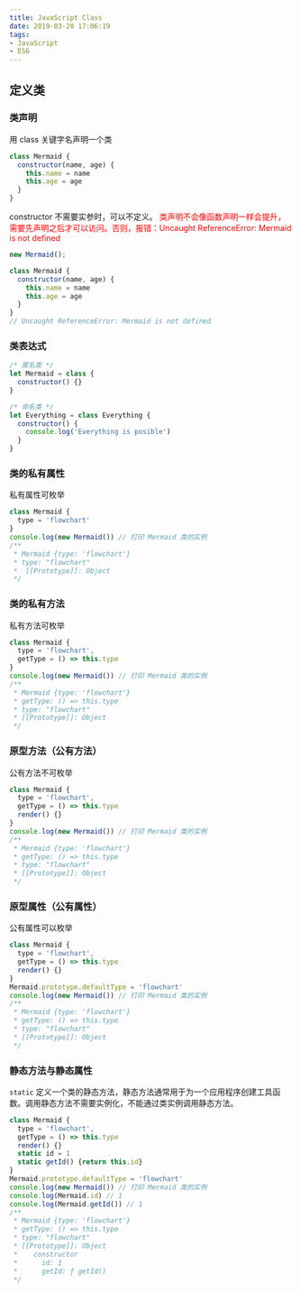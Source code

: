 ```yaml
---
title: JavaScript Class
date: 2019-03-20 17:06:19
tags:
- JavaScript
- ES6
---
```


## 定义类
### 类声明
用 class 关键字名声明一个类
```JavaScript
class Mermaid {
  constructor(name, age) {
    this.name = name
    this.age = age
  }
}
```
<span class='custom-box custom-box-393'>constructor 不需要实参时，可以不定义。</span>
<font color="red">类声明不会像函数声明一样会提升，需要先声明之后才可以访问。否则，报错：Uncaught ReferenceError: Mermaid is not defined</font>

```JavaScript
new Mermaid();

class Mermaid {
  constructor(name, age) {
    this.name = name
    this.age = age
  }
}
// Uncaught ReferenceError: Mermaid is not defined
```
### 类表达式
```JavaScript
/* 匿名类 */
let Mermaid = class {
  constructor() {}
}

/* 命名类 */
let Everything = class Everything {
  constructor() {
    console.log('Everything is posible')
  }
}
```
### 类的私有属性
<span class='custom-box custom-box-939'>私有属性可枚举</span>

```JavaScript
class Mermaid {
  type = 'flowchart'
}
console.log(new Mermaid()) // 打印 Mermaid 类的实例
/**
 * Mermaid {type: 'flowchart'}
 * type: "flowchart"
 *  [[Prototype]]: Object 
 */
```
### 类的私有方法
<span class='custom-box custom-box-939'>私有方法可枚举</span>

```JavaScript
class Mermaid {
  type = 'flowchart',
  getType = () => this.type
}
console.log(new Mermaid()) // 打印 Mermaid 类的实例
/**
 * Mermaid {type: 'flowchart'}
 * getType: () => this.type
 * type: "flowchart"
 * [[Prototype]]: Object 
 */
```
### 原型方法（公有方法）
<span class='custom-box custom-box-939'>公有方法不可枚举</span>

```JavaScript
class Mermaid {
  type = 'flowchart',
  getType = () => this.type
  render() {}
}
console.log(new Mermaid()) // 打印 Mermaid 类的实例
/**
 * Mermaid {type: 'flowchart'}
 * getType: () => this.type
 * type: "flowchart"
 * [[Prototype]]: Object 
 */
```
### 原型属性（公有属性）
<span class='custom-box custom-box-939'>公有属性可以枚举</span>

```JavaScript
class Mermaid {
  type = 'flowchart',
  getType = () => this.type
  render() {}
}
Mermaid.prototype.defaultType = 'flowchart'
console.log(new Mermaid()) // 打印 Mermaid 类的实例
/**
 * Mermaid {type: 'flowchart'}
 * getType: () => this.type
 * type: "flowchart"
 * [[Prototype]]: Object 
 */
```
### 静态方法与静态属性
<span class='custom-box custom-box-393'>`static` 定义一个类的静态方法，静态方法通常用于为一个应用程序创建工具函数。调用静态方法不需要实例化，不能通过类实例调用静态方法。</span>

```JavaScript
class Mermaid {
  type = 'flowchart',
  getType = () => this.type
  render() {}
  static id = 1
  static getId() {return this.id}
}
Mermaid.prototype.defaultType = 'flowchart'
console.log(new Mermaid()) // 打印 Mermaid 类的实例
console.log(Mermaid.id) // 1
console.log(Mermaid.getId()) // 1
/**
 * Mermaid {type: 'flowchart'}
 * getType: () => this.type
 * type: "flowchart"
 * [[Prototype]]: Object 
 *    constructor
 *      id: 1
 *      getId: ƒ getId()
 */
```